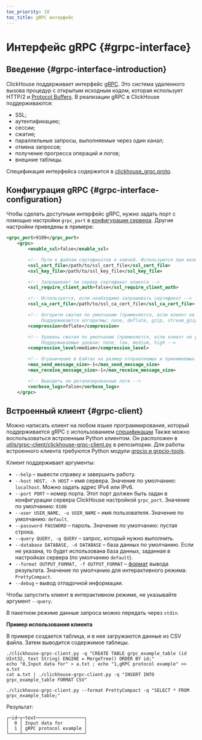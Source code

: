 ```yaml
---
toc_priority: 18
toc_title: gRPC интерфейс
---
```


# Интерфейс gRPC {#grpc-interface}

## Введение {#grpc-interface-introduction}

ClickHouse поддерживает интерфейс [gRPC](https://grpc.io/). Это система удаленного вызова процедур с открытым исходным кодом, которая использует HTTP/2 и [Protocol Buffers](https://ru.wikipedia.org/wiki/Protocol_Buffers). В реализации gRPC в ClickHouse поддерживаются:

-   SSL; 
-   аутентификацию; 
-   сессии; 
-   сжатие; 
-   параллельные запросы, выполняемые через один канал; 
-   отмена запросов; 
-   получение прогресса операций и логов; 
-   внешние таблицы.

Спецификация интерфейса содержится в [clickhouse_grpc.proto](https://github.com/ClickHouse/ClickHouse/blob/master/src/Server/grpc_protos/clickhouse_grpc.proto).

## Конфигурация gRPC {#grpc-interface-configuration}

Чтобы сделать доступным интерфейс gRPC, нужно задать порт с помощью настройки `grpc_port` в [конфигурации сервера](../operations/configuration-files.md). Другие настройки приведены в примере:

```xml
<grpc_port>9100</grpc_port>
    <grpc>
        <enable_ssl>false</enable_ssl>

        <!-- Пути к файлам сертификатов и ключей. Используются при включенном SSL -->
        <ssl_cert_file>/path/to/ssl_cert_file</ssl_cert_file>
        <ssl_key_file>/path/to/ssl_key_file</ssl_key_file>

        <!-- Запрашивает ли сервер сертификат клиента -->
        <ssl_require_client_auth>false</ssl_require_client_auth>

        <!-- Используется, если необходимо запрашивать сертификат -->
        <ssl_ca_cert_file>/path/to/ssl_ca_cert_file</ssl_ca_cert_file>

        <!-- Алгоритм сжатия по умолчанию (применяется, если клиент не указывает алгоритм, см. result_compression в QueryInfo).
             Поддерживаются алгоритмы: none, deflate, gzip, stream_gzip -->
        <compression>deflate</compression>

        <!-- Уровень сжатия по умолчанию (применяется, если клиент не указывает уровень сжатия, см. result_compression в QueryInfo).
             Поддерживаемые уровни: none, low, medium, high -->
        <compression_level>medium</compression_level>

        <!-- Ограничение в байтах на размер отправляемых и принимаемых сообщений. -1 означает отсутствие ограничения -->
        <max_send_message_size>-1</max_send_message_size>
        <max_receive_message_size>-1</max_receive_message_size>

        <!-- Выводить ли детализированные логи -->
        <verbose_logs>false</verbose_logs>
    </grpc>
```

## Встроенный клиент {#grpc-client}

Можно написать клиент на любом языке программирования, который поддерживается gRPC с использованием [спецификации](https://github.com/ClickHouse/ClickHouse/blob/master/src/Server/grpc_protos/clickhouse_grpc.proto)
Также можно воспользоваться встроенным Python клиентом. Он расположен в [utils/grpc-client/clickhouse-grpc-client.py](https://github.com/ClickHouse/ClickHouse/blob/master/utils/grpc-client/clickhouse-grpc-client.py) в репозитории. Для работы встроенного клиента требуются Python модули [grpcio и grpcio-tools](https://grpc.io/docs/languages/python/quickstart). 

Клиент поддерживает аргументы:

-   `--help` – вывести справку и завершить работу.
-   `--host HOST, -h HOST` – имя сервера. Значение по умолчанию: `localhost`. Можно задать адрес IPv4 или IPv6.
-   `--port PORT` – номер порта. Этот порт должен быть задан в конфигурации сервера ClickHouse настройкой `grpc_port`. Значение по умолчанию: `9100`
-   `--user USER_NAME, -u USER_NAME` – имя пользователя. Значение по умолчанию: `default`.
-   `--password PASSWORD` – пароль. Значение по умолчанию: пустая строка.
-   `--query QUERY, -q QUERY` – запрос, который нужно выполнить.
-   `--database DATABASE, -d DATABASE` – база данных по умолчанию. Если не указана, то будет использована база данных, заданная в настройках сервера (по умолчанию `default`).
-   `--format OUTPUT_FORMAT, -f OUTPUT_FORMAT` – [формат](formats.md) вывода результата. Значение по умолчанию для интерактивного режима: `PrettyCompact`.
-   `--debug` – вывод отладочной информации.

Чтобы запустить клиент в интерактивном режиме, не указывайте аргумент `--query`.

В пакетном режиме данные запроса можно передать через `stdin`.

**Пример использования клиента**

В примере создается таблица, и в нее загружаются данные из CSV файла. Затем выводится содержимое таблицы.

``` text
./clickhouse-grpc-client.py -q "CREATE TABLE grpc_example_table (id UInt32, text String) ENGINE = MergeTree() ORDER BY id;"
echo "0,Input data for" > a.txt ; echo "1,gRPC protocol example" >> a.txt
cat a.txt | ./clickhouse-grpc-client.py -q "INSERT INTO grpc_example_table FORMAT CSV"

./clickhouse-grpc-client.py --format PrettyCompact -q "SELECT * FROM grpc_example_table;"
```

Результат:

``` text
┌─id─┬─text──────────────────┐
│  0 │ Input data for        │
│  1 │ gRPC protocol example │
└────┴───────────────────────┘
```

